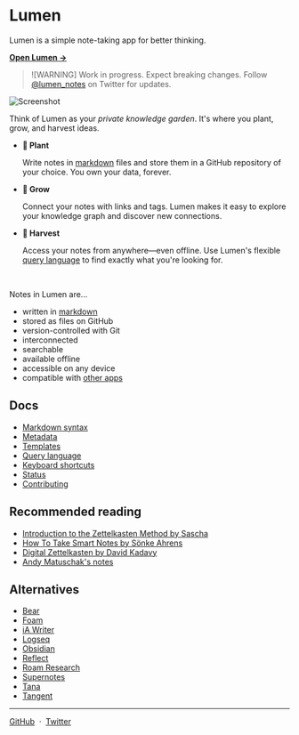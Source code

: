 # Lumen

Lumen is a simple note-taking app for better thinking.

[**Open Lumen →**](https://app.uselumen.com)

> ![WARNING] Work in progress. Expect breaking changes. Follow [@lumen_notes](https://twitter.com/lumen_notes) on Twitter for updates.

![Screenshot](https://github.com/lumen-notes/lumen/assets/4608155/6e52c46b-59f4-46c6-987d-65abee003b8a)

Think of Lumen as your _private knowledge garden_. It's where you plant, grow, and harvest ideas.

 - **🌱 Plant**

   Write notes in [markdown](/docs/markdown-syntax.md) files and store them in a GitHub repository of your choice. You own your data, forever.

 - **🌿 Grow**

   Connect your notes with links and tags. Lumen makes it easy to explore your knowledge graph and discover new connections.

 - **🌻 Harvest**

   Access your notes from anywhere—even offline. Use Lumen's flexible [query language](/docs/query-language.md) to find exactly what you're looking for.

<br />

Notes in Lumen are...

- written in [markdown](/docs/markdown-syntax.md)
- stored as files on GitHub
- version-controlled with Git
- interconnected
- searchable
- available offline
- accessible on any device
- compatible with [other apps](#alternatives)

## Docs

- [Markdown syntax](/docs/markdown-syntax.md)
- [Metadata](/docs/metadata.md)
- [Templates](/docs/templates.md)
- [Query language](/docs/query-language.md)
- [Keyboard shortcuts](/docs/keyboard-shortcuts.md)
- [Status](/docs/status.md)
- [Contributing](https://github.com/lumen-notes/lumen/blob/main/CONTRIBUTING.md)

## Recommended reading

- [Introduction to the Zettelkasten Method by Sascha](https://zettelkasten.de/introduction/)
- [How To Take Smart Notes by Sönke Ahrens](https://takesmartnotes.com/)
- [Digital Zettelkasten by David Kadavy](https://www.amazon.com/dp/0578928094)
- [Andy Matuschak's notes](https://notes.andymatuschak.org/)

## Alternatives

- [Bear](https://bear.app)
- [Foam](https://foambubble.github.io/foam)
- [iA Writer](https://ia.net/writer)
- [Logseq](https://logseq.com)
- [Obsidian](https://obsidian.md)
- [Reflect](https://reflect.app)
- [Roam Research](https://roamresearch.com)
- [Supernotes](https://supernotes.app)
- [Tana](https://tana.inc)
- [Tangent](https://www.tangentnotes.com)

---

[GitHub](https://github.com/lumen-notes/lumen)&nbsp;&nbsp;·&nbsp;&nbsp;[Twitter](https://twitter.com/lumen_notes)
